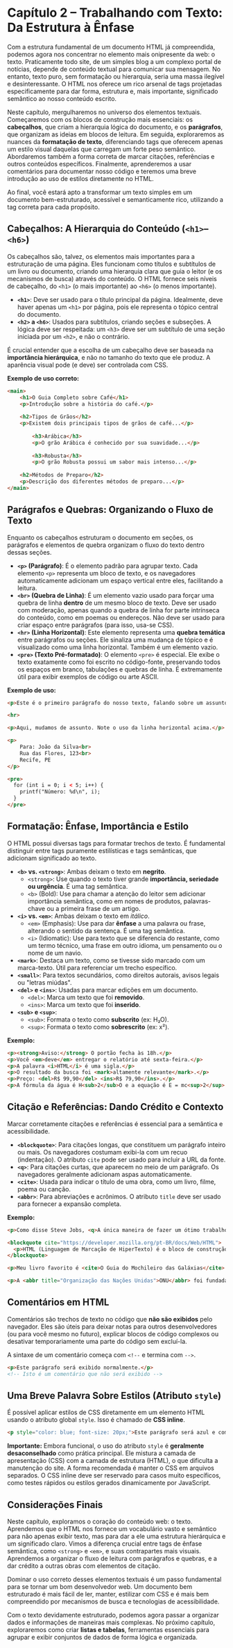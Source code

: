 # Capítulo 2 – Trabalhando com Texto: Da Estrutura à Ênfase

Com a estrutura fundamental de um documento HTML já compreendida, podemos agora nos concentrar no elemento mais onipresente da web: o texto. Praticamente todo site, de um simples blog a um complexo portal de notícias, depende de conteúdo textual para comunicar sua mensagem. No entanto, texto puro, sem formatação ou hierarquia, seria uma massa ilegível e desinteressante. O HTML nos oferece um rico arsenal de tags projetadas especificamente para dar forma, estrutura e, mais importante, significado semântico ao nosso conteúdo escrito.

Neste capítulo, mergulharemos no universo dos elementos textuais. Começaremos com os blocos de construção mais essenciais: os **cabeçalhos**, que criam a hierarquia lógica do documento, e os **parágrafos**, que organizam as ideias em blocos de leitura. Em seguida, exploraremos as nuances da **formatação de texto**, diferenciando tags que oferecem apenas um estilo visual daquelas que carregam um forte peso semântico. Abordaremos também a forma correta de marcar citações, referências e outros conteúdos específicos. Finalmente, aprenderemos a usar comentários para documentar nosso código e teremos uma breve introdução ao uso de estilos diretamente no HTML.

Ao final, você estará apto a transformar um texto simples em um documento bem-estruturado, acessível e semanticamente rico, utilizando a tag correta para cada propósito.

## Cabeçalhos: A Hierarquia do Conteúdo (`<h1>`–`<h6>`)

Os cabeçalhos são, talvez, os elementos mais importantes para a estruturação de uma página. Eles funcionam como títulos e subtítulos de um livro ou documento, criando uma hierarquia clara que guia o leitor (e os mecanismos de busca) através do conteúdo. O HTML fornece seis níveis de cabeçalho, do `<h1>` (o mais importante) ao `<h6>` (o menos importante).

- **`<h1>`**: Deve ser usado para o título principal da página. Idealmente, deve haver apenas um `<h1>` por página, pois ele representa o tópico central do documento.
- **`<h2>` a `<h6>`**: Usados para subtítulos, criando seções e subseções. A lógica deve ser respeitada: um `<h3>` deve ser um subtítulo de uma seção iniciada por um `<h2>`, e não o contrário.

É crucial entender que a escolha de um cabeçalho deve ser baseada na **importância hierárquica**, e não no tamanho do texto que ele produz. A aparência visual pode (e deve) ser controlada com CSS.

**Exemplo de uso correto:**

```html
<main>
    <h1>O Guia Completo sobre Café</h1>
    <p>Introdução sobre a história do café.</p>
    
    <h2>Tipos de Grãos</h2>
    <p>Existem dois principais tipos de grãos de café...</p>
    
        <h3>Arábica</h3>
        <p>O grão Arábica é conhecido por sua suavidade...</p>
    
        <h3>Robusta</h3>
        <p>O grão Robusta possui um sabor mais intenso...</p>
    
    <h2>Métodos de Preparo</h2>
    <p>Descrição dos diferentes métodos de preparo...</p>
</main>
```

## Parágrafos e Quebras: Organizando o Fluxo de Texto

Enquanto os cabeçalhos estruturam o documento em seções, os parágrafos e elementos de quebra organizam o fluxo do texto dentro dessas seções.

- **`<p>` (Parágrafo)**: É o elemento padrão para agrupar texto. Cada elemento `<p>` representa um bloco de texto, e os navegadores automaticamente adicionam um espaço vertical entre eles, facilitando a leitura.
- **`<br>` (Quebra de Linha)**: É um elemento vazio usado para forçar uma quebra de linha **dentro** de um mesmo bloco de texto. Deve ser usado com moderação, apenas quando a quebra de linha for parte intrínseca do conteúdo, como em poemas ou endereços. Não deve ser usado para criar espaço entre parágrafos (para isso, usa-se CSS).
- **`<hr>` (Linha Horizontal)**: Este elemento representa uma **quebra temática** entre parágrafos ou seções. Ele sinaliza uma mudança de tópico e é visualizado como uma linha horizontal. Também é um elemento vazio.
- **`<pre>` (Texto Pré-formatado)**: O elemento `<pre>` é especial. Ele exibe o texto exatamente como foi escrito no código-fonte, preservando todos os espaços em branco, tabulações e quebras de linha. É extremamente útil para exibir exemplos de código ou arte ASCII.

**Exemplo de uso:**

```html
<p>Este é o primeiro parágrafo do nosso texto, falando sobre um assunto geral.</p>

<hr>

<p>Aqui, mudamos de assunto. Note o uso da linha horizontal acima.</p>

<p>
    Para: João da Silva<br>
    Rua das Flores, 123<br>
    Recife, PE
</p>

<pre>
  for (int i = 0; i < 5; i++) {
    printf("Número: %d\n", i);
  }
</pre>
```

## Formatação: Ênfase, Importância e Estilo

O HTML possui diversas tags para formatar trechos de texto. É fundamental distinguir entre tags puramente estilísticas e tags semânticas, que adicionam significado ao texto.

- **`<b>` vs. `<strong>`**: Ambas deixam o texto em **negrito**.
    - `<strong>`: Use quando o texto tiver grande **importância, seriedade ou urgência**. É uma tag semântica.
    - `<b>` (Bold): Use para chamar a atenção do leitor sem adicionar importância semântica, como em nomes de produtos, palavras-chave ou a primeira frase de um artigo.
- **`<i>` vs. `<em>`**: Ambas deixam o texto em _itálico_.
    - `<em>` (Emphasis): Use para dar **ênfase** a uma palavra ou frase, alterando o sentido da sentença. É uma tag semântica.
    - `<i>` (Idiomatic): Use para texto que se diferencia do restante, como um termo técnico, uma frase em outro idioma, um pensamento ou o nome de um navio.
- **`<mark>`**: Destaca um texto, como se tivesse sido marcado com um marca-texto. Útil para referenciar um trecho específico.
- **`<small>`**: Para textos secundários, como direitos autorais, avisos legais ou "letras miúdas".
- **`<del>` e `<ins>`**: Usadas para marcar edições em um documento.
    - `<del>`: Marca um texto que foi **removido**.
    - `<ins>`: Marca um texto que foi **inserido**.
- **`<sub>` e `<sup>`**:
    - `<sub>`: Formata o texto como **subscrito** (ex: H₂O).
    - `<sup>`: Formata o texto como **sobrescrito** (ex: x²).

**Exemplo:**

```html
<p><strong>Aviso:</strong> O portão fecha às 18h.</p>
<p>Você <em>deve</em> entregar o relatório até sexta-feira.</p>
<p>A palavra <i>HTML</i> é uma sigla.</p>
<p>O resultado da busca foi <mark>altamente relevante</mark>.</p>
<p>Preço: <del>R$ 99,90</del> <ins>R$ 79,90</ins>.</p>
<p>A fórmula da água é H<sub>2</sub>O e a equação é E = mc<sup>2</sup>.</p>
```

## Citação e Referências: Dando Crédito e Contexto

Marcar corretamente citações e referências é essencial para a semântica e acessibilidade.

- **`<blockquote>`**: Para citações longas, que constituem um parágrafo inteiro ou mais. Os navegadores costumam exibi-la com um recuo (indentação). O atributo `cite` pode ser usado para incluir a URL da fonte.
- **`<q>`**: Para citações curtas, que aparecem no meio de um parágrafo. Os navegadores geralmente adicionam aspas automaticamente.
- **`<cite>`**: Usada para indicar o título de uma obra, como um livro, filme, poema ou canção.
- **`<abbr>`**: Para abreviações e acrônimos. O atributo `title` deve ser usado para fornecer a expansão completa.

**Exemplo:**

```html
<p>Como disse Steve Jobs, <q>A única maneira de fazer um ótimo trabalho é amar o que você faz.</q></p>

<blockquote cite="https://developer.mozilla.org/pt-BR/docs/Web/HTML">
  <p>HTML (Linguagem de Marcação de HiperTexto) é o bloco de construção mais básico da web.</p>
</blockquote>

<p>Meu livro favorito é <cite>O Guia do Mochileiro das Galáxias</cite>.</p>

<p>A <abbr title="Organização das Nações Unidas">ONU</abbr> foi fundada em 1945.</p>
```

## Comentários em HTML

Comentários são trechos de texto no código que **não são exibidos** pelo navegador. Eles são úteis para deixar notas para outros desenvolvedores (ou para você mesmo no futuro), explicar blocos de código complexos ou desativar temporariamente uma parte do código sem excluí-la.

A sintaxe de um comentário começa com `<!--` e termina com `-->`.

```html
<p>Este parágrafo será exibido normalmente.</p>
<!-- Isto é um comentário que não será exibido --> 
```

## Uma Breve Palavra Sobre Estilos (Atributo `style`)

É possível aplicar estilos de CSS diretamente em um elemento HTML usando o atributo global `style`. Isso é chamado de **CSS inline**.

```html
<p style="color: blue; font-size: 20px;">Este parágrafo será azul e com fonte maior.</p>
```

**Importante:** Embora funcional, o uso do atributo `style` é **geralmente desaconselhado** como prática principal. Ele mistura a camada de apresentação (CSS) com a camada de estrutura (HTML), o que dificulta a manutenção do site. A forma recomendada é manter o CSS em arquivos separados. O CSS inline deve ser reservado para casos muito específicos, como testes rápidos ou estilos gerados dinamicamente por JavaScript.

## Considerações Finais

Neste capítulo, exploramos o coração do conteúdo web: o texto. Aprendemos que o HTML nos fornece um vocabulário vasto e semântico para não apenas exibir texto, mas para dar a ele uma estrutura hierárquica e um significado claro. Vimos a diferença crucial entre tags de ênfase semântica, como `<strong>` e `<em>`, e suas contrapartes mais visuais. Aprendemos a organizar o fluxo de leitura com parágrafos e quebras, e a dar crédito a outras obras com elementos de citação.

Dominar o uso correto desses elementos textuais é um passo fundamental para se tornar um bom desenvolvedor web. Um documento bem estruturado é mais fácil de ler, manter, estilizar com CSS e é mais bem compreendido por mecanismos de busca e tecnologias de acessibilidade.

Com o texto devidamente estruturado, podemos agora passar a organizar dados e informações de maneiras mais complexas. No próximo capítulo, exploraremos como criar **listas e tabelas**, ferramentas essenciais para agrupar e exibir conjuntos de dados de forma lógica e organizada.